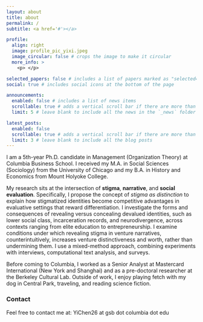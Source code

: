 ```yaml
---
layout: about
title: about
permalink: /
subtitle: <a href='#'></a>

profile:
  align: right
  image: profile_pic_yixi.jpeg
  image_circular: false # crops the image to make it circular
  more_info: > 
    <p> </p>

selected_papers: false # includes a list of papers marked as "selected={true}"
social: true # includes social icons at the bottom of the page

announcements:
  enabled: false # includes a list of news items
  scrollable: true # adds a vertical scroll bar if there are more than 3 news items
  limit: 5 # leave blank to include all the news in the `_news` folder

latest_posts:
  enabled: false
  scrollable: true # adds a vertical scroll bar if there are more than 3 new posts items
  limit: 3 # leave blank to include all the blog posts
---
```


I am a 5th-year Ph.D. candidate in Management (Organization Theory) at Columbia Business School. I received my M.A. in Social Sciences (Sociology) from the University of Chicago and my B.A. in History and Economics from Mount Holyoke College. 

My research sits at the intersection of **stigma**, **narrative**, and **social** **evaluation**. Specifically, I propose the concept of *stigma as distinction* to explain how stigmatized identities become competitive advantages in evaluative settings that reward differentiation. I investigate the forms and consequences of revealing versus concealing devalued identities, such as lower social class, incarceration records, and neurodivergence, across contexts ranging from elite education to entrepreneurship. I examine conditions under which revealing stigma in venture narratives, counterintuitively, increases venture distinctiveness and worth, rather than undermining them. I use a mixed-method approach, combining experiments with interviews, computational text analysis, and surveys. 

Before coming to Columbia, I worked as a Senior Analyst at Mastercard International (New York and Shanghai) and as a pre-doctoral researcher at the Berkeley Cultural Lab. Outside of work, I enjoy playing fetch with my dog in Central Park, traveling, and reading science fiction. 

### Contact
Feel free to contact me at: YiChen26 at gsb dot columbia dot edu
